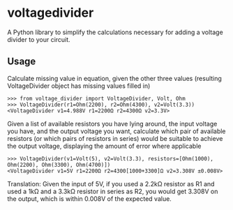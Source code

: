 voltagedivider
==============

A Python library to simplify the calculations necessary for adding a voltage divider to your circuit.

Usage
-----

Calculate missing value in equation, given the other three values (resulting VoltageDivider object has missing values filled in)

    >>> from voltage_divider import VoltageDivider, Volt, Ohm
    >>> VoltageDivider(r1=Ohm(2200), r2=Ohm(4300), v2=Volt(3.3))
    <VoltageDivider v1=4.988V r1=2200Ω r2=4300Ω v2=3.3V>

Given a list of available resistors you have lying around, the input voltage you have, and the output voltage you want, calculate which pair of available resistors (or which pairs of resistors in series) would be suitable to achieve the output voltage, displaying the amount of error where applicable

    >>> VoltageDivider(v1=Volt(5), v2=Volt(3.3), resistors=[Ohm(1000), Ohm(2200), Ohm(3300), Ohm(4700)])
    <VoltageDivider v1=5V r1=2200Ω r2=4300[1000+3300]Ω v2=3.308V ±0.008V>

Translation: Given the input of 5V, if you used a 2.2kΩ resistor as R1 and used a 1kΩ and a 3.3kΩ resistor in series as R2, you would get 3.308V on the output, which is within 0.008V of the expected value.
